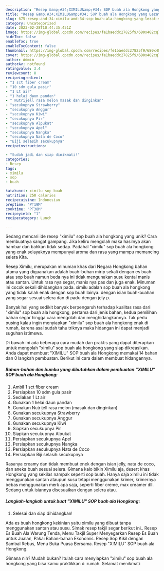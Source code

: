 ```yaml
---
description: "Resep &amp;#34;XIMILU&amp;#34; SOP buah ala Hongkong yang Lezat Sekali"
title: "Resep &amp;#34;XIMILU&amp;#34; SOP buah ala Hongkong yang Lezat Sekali"
slug: 675-resep-and-34-ximilu-and-34-sop-buah-ala-hongkong-yang-lezat-sekali
category: Uncategorized
date: 2023-02-28T10:44:35.451Z
image: https://img-global.cpcdn.com/recipes/fe1baeddc27825f9/680x482cq70/ximilu-sop-buah-ala-hongkong-foto-resep-utama.jpg
hideToc: false
enableToc: true
enableTocContent: false
thumbnail: https://img-global.cpcdn.com/recipes/fe1baeddc27825f9/680x482cq70/ximilu-sop-buah-ala-hongkong-foto-resep-utama.jpg
cover: https://img-global.cpcdn.com/recipes/fe1baeddc27825f9/680x482cq70/ximilu-sop-buah-ala-hongkong-foto-resep-utama.jpg
author: Admin
authorAv: notfound
ratingvalue: 3.4
reviewcount: 8
recipeingredient:
- "1 sct fiber cream"
- "10 sdm gula pasir"
- "1 Lt air"
- "1 helai daun pandan"
- " Nutrijell rasa melon masak dan dinginkan"
- "secukupnya Strawberry"
- "secukupnya Anggur"
- "secukupnya Kiwi"
- "secukupnya Pir"
- "secukupnya Alpukat"
- "secukupnya Apel"
- "secukupnya Nangka"
- "secukupnya Nata de Coco"
- "Biji selasih secukupnya"
recipeinstructions:

- "Sudah jadi dan siap dinikmati!"
categories:
- Resep
tags:
- ximilu
- sop
- buah

katakunci: ximilu sop buah 
nutrition: 250 calories
recipecuisine: Indonesian
preptime: "PT19M"
cooktime: "PT38M"
recipeyield: "1"
recipecategory: Lunch

---
```





Sedang mencari ide resep &#34;ximilu&#34; sop buah ala hongkong yang unik? Cara membuatnya sangat gampang. Jika keliru mengolah maka hasilnya akan hambar dan bahkan tidak sedap. Padahal &#34;ximilu&#34; sop buah ala hongkong yang enak selayaknya mempunyai aroma dan rasa yang mampu memancing selera Kita.





Resep Ximilu, merupakan minuman khas dari Negara Hongkong bahan utama yang diguanakan adalah buah-buhan mirip sekali dengan es buah atau sop buah namun beda nya ini tidak mengunakan susu kental manis atau santan. Untuk rasa nya segar, manis nya pas dan juga enak. Minuman ini cocok sekali dihidangkan pada. ximilu adalah sop buah ala hongkong yang tidak kalah enak dengan sop buah lainya. dengan isian buah-buahan yang segar sesuai selera dan di padu dengan jely p.

Banyak hal yang sedikit banyak berpengaruh terhadap kualitas rasa dari &#34;ximilu&#34; sop buah ala hongkong, pertama dari jenis bahan, kedua pemilihan bahan segar hingga cara mengolah dan menghidangkannya. Tak perlu pusing kalau ingin menyiapkan &#34;ximilu&#34; sop buah ala hongkong enak di rumah, karena asal sudah tahu triknya maka hidangan ini dapat menjadi suguhan istimewa.






Di bawah ini ada beberapa cara mudah dan praktis yang dapat diterapkan untuk mengolah &#34;ximilu&#34; sop buah ala hongkong yang siap dikreasikan. Anda dapat membuat &#34;XIMILU&#34; SOP buah ala Hongkong memakai 14 bahan dan 0 langkah pembuatan. Berikut ini cara dalam membuat hidangannya.

<!--inarticleads1-->

##### Bahan-bahan dan bumbu yang dibutuhkan dalam pembuatan &#34;XIMILU&#34; SOP buah ala Hongkong:

1. Ambil 1 sct fiber cream
1. Persiapkan 10 sdm gula pasir
1. Sediakan 1 Lt air
1. Gunakan 1 helai daun pandan
1. Gunakan  Nutrijell rasa melon (masak dan dinginkan)
1. Gunakan secukupnya Strawberry
1. Gunakan secukupnya Anggur
1. Gunakan secukupnya Kiwi
1. Siapkan secukupnya Pir
1. Siapkan secukupnya Alpukat
1. Persiapkan secukupnya Apel
1. Persiapkan secukupnya Nangka
1. Persiapkan secukupnya Nata de Coco
1. Persiapkan Biji selasih secukupnya


Rasanya creamy dan tidak membuat enek dengan isian jelly, nata de coco, dan aneka buah sesuai selera. Gimana kalo bikin Ximilu aja, desert khas Hongkong yang sekilas nampak seperti sop buah. Hanya saja ximilu ini tidak menggunakan santan ataupun susu tetapi menggunakan krimer, krimernya bebas menggunakan merk apa saja, seperti fiber creme, max creamer dll. Sedang untuk isiannya disesuaikan dengan selera atau. 

<!--inarticleads2-->

##### Langkah-langkah untuk buat &#34;XIMILU&#34; SOP buah ala Hongkong:


1. Selesai dan siap dihidangkan!

Ada es buah hongkong kekinian yaitu ximilu yang dibuat tanpa menggunakan santan atau susu. Simak resep takjil segar berikut ini.. Resep Es Buah Ala Warung Tenda, Menu Takjil Super Menyegarkan Resep Es Buah untuk Jualan, Pakai Bahan-bahan Ekonomis. Resep Sop Kikil dengan Sambal Rebus, Menu Buka Puasa Bersama. Resep &#34;XIMILU&#34; SOP buah ala Hongkong. 

Gimana nih? Mudah bukan? Itulah cara menyiapkan &#34;ximilu&#34; sop buah ala hongkong yang bisa kamu praktikkan di rumah. Selamat menikmati
